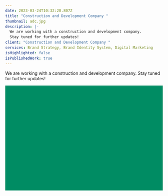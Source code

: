```yaml
---
date: 2023-03-24T10:32:28.807Z
title: "Construction and Development Company "
thumbnail: adc.jpg
description: |-
  We are working with a construction and development company. 
  Stay tuned for further updates!
client: "Construction and Development Company "
services: Brand Strategy, Brand Identity System, Digital Marketing
isHighlighted: false
isPublishedWork: true
---
```

We are working with a construction and development company. 
Stay tuned for further updates!



![](greenartboard-1.png)